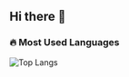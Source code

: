 ## Hi there 👋

<!--
**farhadhesari/farhadhesari** is a ✨ _special_ ✨ repository because its `README.md` (this file) appears on your GitHub profile.

Here are some ideas to get you started:

- 🔭 I’m currently working on ...
- 🌱 I’m currently learning ...
- 👯 I’m looking to collaborate on ...
- 🤔 I’m looking for help with ...
- 💬 Ask me about ...
- 📫 How to reach me: ...
- 😄 Pronouns: ...
- ⚡ Fun fact: ...
-->

### 🔥 Most Used Languages

![Top Langs](https://github-readme-stats.vercel.app/api/top-langs/?username=thefireborn&layout=compact&langs_count=6)
